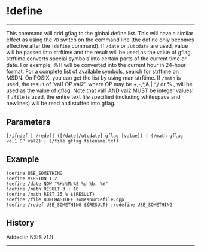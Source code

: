 # !define

---

This command will add gflag to the global define list. This will have a similar effect as using the `/D` switch on the command line (the define only becomes effective after the `!define` command).
If `/date` or `/utcdate` are used, value will be passed into strftime and the result will be used as the value of gflag. strftime converts special symbols into certain parts of the current time or date. For example, %H will be converted into the current hour in 24-hour format. For a complete list of available symbols, search for strftime on MSDN. On POSIX, you can get the list by using man strftime.
If `/math` is used, the result of 'val1 OP val2', where OP may be +,-,*,&,|,^,/ or % , will be used as the value of gflag. Note that val1 AND val2 MUST be integer values!
If `/file` is used, the entire text file specified (including whitespace and newlines) will be read and stuffed into gflag.

## Parameters

    [/ifndef | /redef] ([/date|/utcdate] gflag [value]) | (/math gflag val1 OP val2) | (/file gflag filename.txt)

## Example

    !define USE_SOMETHING
	!define VERSION 1.2
	!define /date NOW "%H:%M:%S %d %b, %Y"
	!define /math RESULT 3 + 10
	!define /math REST 15 % ${RESULT}
	!define /file BUNCHASTUFF somesourcefile.cpp
	!define /redef USE_SOMETHING ${RESULT} ;redefine USE_SOMETHING

## History

Added in NSIS v1.1f

---
